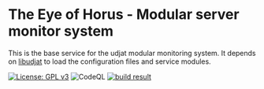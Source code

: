 # The Eye of Horus - Modular server monitor system

This is the base service for the udjat modular monitoring system. It depends
on [libudjat](../../../libudjat) to load the configuration files and service modules.

[![License: GPL v3](https://img.shields.io/badge/License-GPL%20v3-blue.svg)](https://www.gnu.org/licenses/gpl-3.0)
![CodeQL](https://github.com/PerryWerneck/udjat/workflows/CodeQL/badge.svg?branch=master)
[![build result](https://build.opensuse.org/projects/home:PerryWerneck:udjat/packages/udjat/badge.svg?type=percent)](https://build.opensuse.org/package/show/home:PerryWerneck:udjat/udjat)


